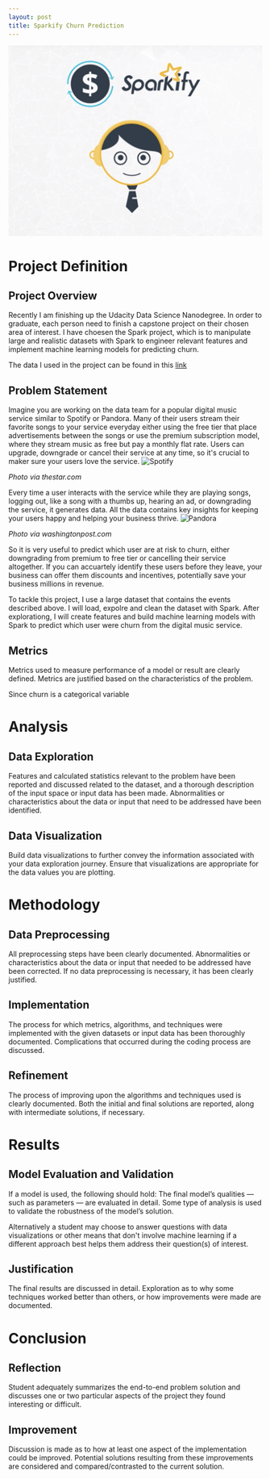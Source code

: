 ```yaml
---
layout: post
title: Sparkify Churn Prediction
---
```


![Sparkify](..\images\2019-06-20-Sparkify_Churn_Prediction\sparkify.png)

# Project Definition

## Project Overview
Recently I am finishing up the Udacity Data Science Nanodegree. In order to graduate, each person need to finish a capstone project on their chosen area of interest. I have choesen the Spark project, which is to manipulate large and realistic datasets with Spark to engineer relevant features and implement machine learning models for predicting churn. 

The data I used in the project can be found in this [link](https://s3.amazonaws.com/video.udacity-data.com/topher/2018/December/5c1d6681_medium-sparkify-event-data/medium-sparkify-event-data.json)


## Problem Statement
Imagine you are working on the data team for a popular digital music service similar to Spotify or Pandora. Many of their users stream their favorite songs to your service everyday either using the free tier that place advertisements between the songs or use the premium subscription model, where they stream music as free but pay a monthly flat rate. Users can upgrade, downgrade or cancel their service at any time, so it's crucial to maker sure your users love the service. 
![Spotify](https://www.thestar.com.my/~/media/online/2018/09/06/12/22/spotifybloomberg.ashx/?w=620&h=413&crop=1&hash=B2A1B10B976D404846953E29B7629E919E45F163)

*Photo via thestar.com*

Every time a user interacts with the service while they are playing songs, logging out, like a song with a thumbs up, hearing an ad, or downgrading the service, it generates data. All the data contains key insights for keeping your users happy and helping your business thrive.
![Pandora](https://asset.barrons.com/public/resources/images/ON-CN207_Pandor_B620_20180503171700.jpg)

*Photo via washingtonpost.com*

So it is very useful to predict which user are at risk to churn, either downgrading from premium to free tier or cancelling their service altogether. If you can accuartely identify these users before they leave, your business can offer them discounts and incentives, potentially save your business millions in revenue.

To tackle this project, I use a large dataset that contains the events described above. I will load, expolre and clean the dataset with Spark. After explorationg, I will create features and build machine learning models with Spark to predict which user were churn from the digital music service.

## Metrics
Metrics used to measure performance of a model or result are clearly defined. Metrics are justified based on the characteristics of the problem.

Since churn is a categorical variable 

# Analysis

## Data Exploration
Features and calculated statistics relevant to the problem have been reported and discussed related to the dataset, and a thorough description of the input space or input data has been made. Abnormalities or characteristics about the data or input that need to be addressed have been identified.

## Data Visualization
Build data visualizations to further convey the information associated with your data exploration journey. Ensure that visualizations are appropriate for the data values you are plotting.

# Methodology

## Data Preprocessing
All preprocessing steps have been clearly documented. Abnormalities or characteristics about the data or input that needed to be addressed have been corrected. If no data preprocessing is necessary, it has been clearly justified.

## Implementation
	
The process for which metrics, algorithms, and techniques were implemented with the given datasets or input data has been thoroughly documented. Complications that occurred during the coding process are discussed.

## Refinement
	
The process of improving upon the algorithms and techniques used is clearly documented. Both the initial and final solutions are reported, along with intermediate solutions, if necessary.

# Results

## Model Evaluation and Validation
If a model is used, the following should hold: The final model’s qualities — such as parameters — are evaluated in detail. Some type of analysis is used to validate the robustness of the model’s solution.

Alternatively a student may choose to answer questions with data visualizations or other means that don't involve machine learning if a different approach best helps them address their question(s) of interest.

## Justification
The final results are discussed in detail.
Exploration as to why some techniques worked better than others, or how improvements were made are documented.

# Conclusion

## Reflection
Student adequately summarizes the end-to-end problem solution and discusses one or two particular aspects of the project they found interesting or difficult.

## Improvement
Discussion is made as to how at least one aspect of the implementation could be improved. Potential solutions resulting from these improvements are considered and compared/contrasted to the current solution.